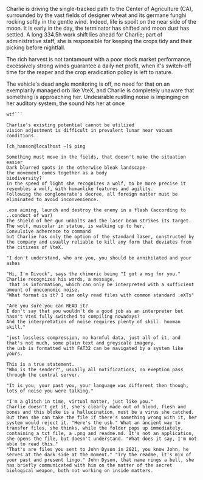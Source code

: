 Charlie is driving the single-tracked path to the Center of Agriculture (CA),
 surrounded by the vast fields of designer wheat and its germane funghi 
rocking softly in the gentle wind. 
Indeed, life is spoilt on the near side of the moon. 
It is early in the day, the terminator has shifted and moon dust has settled. A long 334.5h work shift lies ahead for Charlie; 
part of administrative staff, she is responsible for keeping the crops tidy and their picking before nightfall.

The rich harvest is not tantamount with a poor stock market performance, 
excessively strong winds guarantee a daily net profit, when it's switch-off time for the reaper and the crop eradication policy is left to nature. 

 The vehicle's dead angle monitoring is off, no need for that on an exemplarily 
managed orb like VteX, and Charlie is completely unaware that something is approaching her. 
Undesirable rustling noise is impinging on her auditory system, the sound hits her at once 

```[ch_hanson@localhost ~]$ echo wtf
wtf```

Charlie's existing potential cannot be utilized
vision adjustment is difficult in prevalent lunar near vacuum conditions.

[ch_hanson@localhost ~]$ ping

Something must move in the fields, that doesn't make the situation easier
Dark blurred spots in the otherwise bleak landscape- 
the movement comes together as a body
biodiversity?
In the speed of light she recognizes a wolf, to be more precise it resembles a wolf, with humanlike features and agility.
Following the conglomerate's decree, all foreign matter must be eliminated to avoid inconvenience.

.exe aiming, launch and destroy the enemy in a flash (according to ..conduct of war)
The shield of her gun unbolts and the laser beam strikes its target.
The wolf, muscular in statue, is walking up to her,  
Convulsive adherence to command 
but Charlie has only the option of the standard laser, constructed by the company and usually reliable to kill any form that deviates from the citizens of VteX. 

"I don't understand, who are you, you should be annihilated and your ashes

"Hi, I'm Divock", says the chimeric being "I got a msg for you." 
Charlie recognizes his words, a message,
 that is information, which can only be interpreted with a sufficient amount of uneconomic noise. 
"What format is it? I can only read files with common standard .eXTs"

"Are you sure you can READ it? 
I don't say that you wouldn't do a good job as an interpreter but hasn't VteX fully switched to compiling nowadays? 
And the interpretation of noise requires plenty of skill. hooman skill."

"just lossless compression, no harmful data, just all of it, and that's not much, some plain text and greyscale imagery. 
the usb is formatted with FAT32 can be navigated by a system like yours. 

This is a true statement.
"Who is the sender?", usually all notifications, no exeption pass through the central server. 

"It is you, your past you, your language was different then though, lots of noise you were talking."

"I'm a glitch in time, virtual matter, just like you." 
Charlie doesn't get it, she's clearly made out of blood, flesh and bones and this bloke is a hallucination, must be a virus she catched. But then she can take the file if there's something wrong with it, her system would reject it. "Here's the usb." What an ancient way to transfer files, she thinks, while the folder pops up immediately, containing a txt file, a .png and readme.md. It's not an application, she opens the file, but doesn't understand. "What does it say, I'm not able to read this."
"That's are files you sent to John Dyson in 2021, you know John, he serves at the dark side at the moment." "Try the readme, it's mix of your past and present lingo." John Dyson, that name rings a bell, she has briefly communicated with him on the matter of the secret biological weapon, both not working on inside matters.
